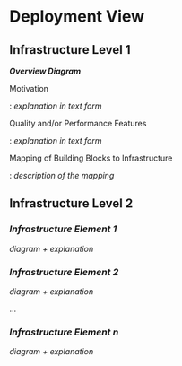 # Deployment View

## Infrastructure Level 1

***Overview Diagram***

Motivation

:   *explanation in text form*

Quality and/or Performance Features

:   *explanation in text form*

Mapping of Building Blocks to Infrastructure

:   *description of the mapping*

## Infrastructure Level 2

### *Infrastructure Element 1*

*diagram + explanation*

### *Infrastructure Element 2*

*diagram + explanation*

...

### *Infrastructure Element n*

*diagram + explanation*
